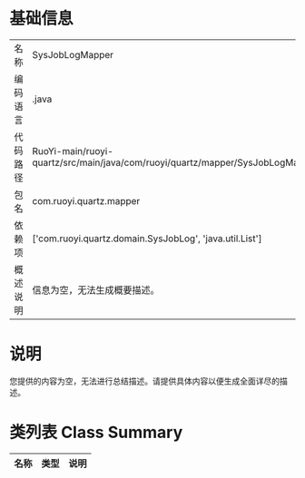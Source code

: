 # 基础信息

|      |      |
|------|------|
| 名称 | SysJobLogMapper |
| 编码语言 | .java |
| 代码路径 | RuoYi-main/ruoyi-quartz/src/main/java/com/ruoyi/quartz/mapper/SysJobLogMapper.java |
| 包名 | com.ruoyi.quartz.mapper |
| 依赖项 | ['com.ruoyi.quartz.domain.SysJobLog', 'java.util.List'] |
| 概述说明 | 信息为空，无法生成概要描述。 |

# 说明

您提供的内容为空，无法进行总结描述。请提供具体内容以便生成全面详尽的描述。

# 类列表 Class Summary

| 名称   | 类型  | 说明 |
|-------|------|-------------|




